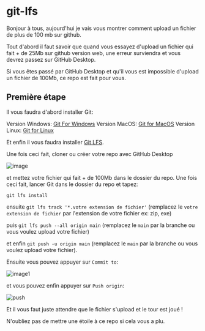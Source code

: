 # git-lfs

Bonjour à tous, aujourd'hui je vais vous montrer comment upload un fichier de plus de 100 mb sur github.

Tout d'abord il faut savoir que quand vous essayez d'upload un fichier qui fait + de 25Mb sur github version web, une erreur surviendra et vous devrez passez sur GitHub Desktop.

Si vous êtes passé par GitHub Desktop et qu'il vous est impossible d'upload un fichier de 100Mb, ce repo est fait pour vous.


## Première étape

Il vous faudra d'abord installer Git:

Version Windows: [Git For Windows](https://gitforwindows.org/)
Version MacOS: [Git for MacOS](https://git-scm.com/download/mac)
Version Linux: [Git for Linux](https://git-scm.com/download/linux)


Et enfin il vous faudra installer [Git LFS](https://github.com/git-lfs/git-lfs/releases/tag/v3.2.0).

Une fois ceci fait, cloner ou créer votre repo avec GitHub Desktop

![image](https://zupimages.net/up/22/41/jgfx.png)

et mettez votre fichier qui fait + de 100Mb dans le dossier du repo. Une fois ceci fait, lancer Git dans le dossier du repo et tapez:

``git lfs install``

ensuite ``git lfs track '*.votre extension de fichier'`` (remplacez le ``votre extension de fichier`` par l'extension de votre fichier ex: zip, exe)

puis ``git lfs push --all origin main`` (remplacez le ``main`` par la branche ou vous voulez upload votre fichier)

et enfin ``git push -u origin main`` (remplacez le ``main`` par la branche ou vous voulez upload votre fichier).

Ensuite vous pouvez appuyer sur ``Commit to``:

![image1](https://zupimages.net/up/22/41/61uf.png)

et vous pouvez enfin appuyer sur ``Push origin``:

![push](https://zupimages.net/up/22/41/1me2.png)

Et il vous faut juste attendre que le fichier s'upload et le tour est joué !

N'oubliez pas de mettre une étoile à ce repo si cela vous a plu.
